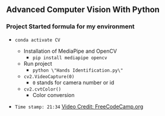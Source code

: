 ## Advanced Computer Vision With Python
### Project Started formula for my environment

- `conda activate CV`
    - Installation of MediaPipe and OpenCV
        - `pip install mediapipe opencv`
    - Run project
        - `python \"Hands Identification.py\"`
    - `cv2.VideoCapture(0)`
        - `0` stands for camera number or id
    - `cv2.cvtColor()`
        - Color conversion


- `Time stamp: 21:34`
[Video Credit: FreeCodeCamp.org](https://www.youtube.com/watch?v=01sAkU_NvOY&t=3105s)    
